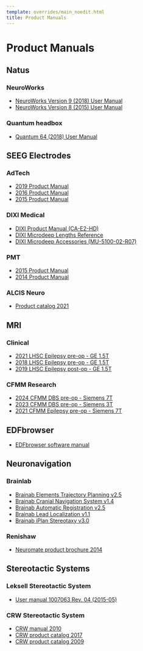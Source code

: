 ```yaml
---
template: overrides/main_noedit.html
title: Product Manuals
---
```


# Product Manuals

## Natus

### NeuroWorks

* <a href="static/natus_neuroworks_9_manual_2018.pdf" target="_blank">NeuroWorks Version 9 (2018) User Manual</a>
* <a href="static/natus_neuroworks_8_manual_2015.pdf" target="_blank">NeuroWorks Version 8 (2015) User Manual</a>

### Quantum headbox

* <a href="static/natus_quantum_2018.pdf" target="_blank">Quantum 64 (2018) User Manual</a>

## SEEG Electrodes
### AdTech

* <a href="static/adtech_product_manual_2019.pdf" target="_blank">2019 Product Manual</a>
* <a href="static/adtech_product_manual_2016.pdf" target="_blank">2016 Product Manual</a>
* <a href="static/adtech_product_manual_2015.pdf" target="_blank">2015 Product Manual</a>

### DIXI Medical

* <a href="static/DIXI_product_manual_CA-E2-HD.pdf" target="_blank">DIXI Product Manual (CA-E2-HD)</a>
* <a href="static/DIXI_microdeep_lengths_reference_042022.pdf" target="_blank">DIXI Microdeep Lengths Reference</a>
* <a href="static/DIXI_microdeep_accessories_MU-5100-02-R07.pdf" target="_blank">DIXI Microdeep Accessories (MU-5100-02-R07)</a>

### PMT

* <a href="static/pmt_product_catalog_2015.pdf" target="_blank">2015 Product Manual</a>
* <a href="static/pmt_seeg_catalog_2014.pdf" target="_blank">2014 Product Manual</a>

### ALCIS Neuro

* <a href="static/alcis_neuro_product_catalog_2021.pdf" target="_blank">Product catalog 2021</a>

## MRI

### Clinical

* <a href="static/lhsc_epilepsy_mri_protocol_pre_2021.pdf" target="_blank">2021 LHSC Epilepsy pre-op - GE 1.5T</a>
* <a href="static/lhsc_epilepsy_mri_protocol_pre_2018.pdf" target="_blank">2018 LHSC Epilepsy pre-op - GE 1.5T</a>
* <a href="static/lhsc_epilepsy_mri_protocol_post_2019.pdf" target="_blank">2019 LHSC Epilepsy post-op - GE 1.5T</a>

### CFMM Research

* <a href="static/cfmm_preop_DBS_7tsiemens_2024.pdf" target="_blank">2024 CFMM DBS pre-op - Siemens 7T</a>
* <a href="static/cfmm_dbs_preop_3Tsiemens_protocol_2023.pdf" target="_blank">2023 CFMM DBS pre-op - Siemens 3T</a>
* <a href="static/cfmm_tle_7tsiemens_2021.pdf" target="_blank">2021 CFMM Epilepsy pre-op - Siemens 7T</a>

## EDFbrowser

* <a href="https://www.teuniz.net/edfbrowser/EDFbrowser%20manual.html" target="_blank">EDFbrowser software manual</a>

## Neuronavigation

### Brainlab

* <a href="static/brainab_elements_trajectory_planning_v2.5.pdf" target="_blank">Brainab Elements Trajectory Planning v2.5</a>
* <a href="static/brainab_cranial_navigation_system_v1.4.pdf" target="_blank">Brainab Cranial Navigation System v1.4</a>
* <a href="static/brainlab_automatic_registration_v2.5.pdf" target="_blank">Brainab Automatic Registration v2.5</a>
* <a href="static/brainlab_lead_localization_v1.1.pdf" target="_blank">Brainab Lead Localization v1.1</a>
* <a href="static/brainlab_iplan_stereotaxy_v3.0.pdf" target="_blank">Brainab iPlan Stereotaxy v3.0</a>

### Renishaw

* <a href="static/renishaw_neuromate_brochure_2014.pdf" target="_blank">Neuromate product brochure 2014</a>


## Stereotactic Systems

### Leksell Stereotactic System

* <a href="static/elekta_leksell_manual_v1007063.4_2015.pdf" target="_blank">User manual 1007063 Rev. 04 (2015-05)</a>

### CRW Stereotactic System

* <a href="static/integra_crw_manual_2010.pdf" target="_blank">CRW manual 2010</a>
* <a href="static/integra_crw_product_catalog_2017.pdf" target="_blank">CRW product catalog 2017</a>
* <a href="static/integra_crw_product_catalog_2009.pdf" target="_blank">CRW product catalog 2009</a>

<br>
<br>
<br>